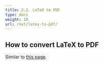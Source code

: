 ```yaml
---
title: 2.2. LaTeX to PDF
type: docs
weight: 10
url: /net/latex-to-pdf/
---
```


## **How to convert LaTeX to PDF**

Similar to [this page](/tex/net/latex-to-png/).

